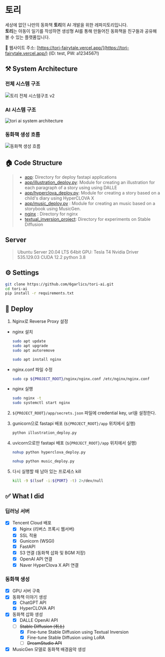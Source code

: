 # 토리

세상에 없던 나만의 동화책 **토리**의 AI 개발을 위한 레파지토리입니다.  
**토리**는 아동이 일기를 작성하면 생성형 AI를 통해 만들어진 동화책을 친구들과 공유해 볼 수 있는 플랫폼입니다.

🔗 웹사이트 주소: [https://tori-fairytale.vercel.app/](https://tori-fairytale.vercel.app/) (ID: test, PW: a1234567!)

## ⚒️ System Architecture

### 전체 시스템 구조

![토리 전체 시스템구조 v2](https://github.com/6garlics/tori-ai/assets/69978041/9406890f-3971-44f0-883e-07d7428b7c7a)

### AI 시스템 구조

![tori ai system architecture](https://github.com/6garlics/tori-ai/assets/69978041/2da54178-40f3-4e6b-814d-0368152db500)

### 동화책 생성 흐름
![동화책 생성 흐름](https://github.com/6garlics/tori-ai/assets/69978041/7084f5e9-7dbe-460b-b9c6-ec566b97c442)

## 🏠 Code Structure
> - [app](https://github.com/6garlics/tori-ai/tree/main/app): Directory for deploy fastapi applications  
> - [app/illustration_deploy.py](https://github.com/6garlics/tori-ai/blob/main/app/illustration_deploy.py): Module for creating an illustration for each paragraph of a story using using DALLE  
> - [app/hyperclova_deploy.py](https://github.com/6garlics/tori-ai/blob/main/app/hyperclova_deploy.py): Module for creating a story based on a child's diary using HyperCLOVA X  
> - [app/music_deploy.py](https://github.com/6garlics/tori-ai/blob/main/app/music_deploy.py) : Module for creating an music based on a storybook using MusicGen.  
> - [nginx](https://github.com/6garlics/tori-ai/tree/main/nginx) : Directory for nginx  
> - [textual_inversion_project](https://github.com/6garlics/tori-ai/tree/main/textual_inversion_project): Directory for experiments on Stable Diffusion  

## Server

> Ubuntu Server 20.04 LTS 64bit
> GPU: Tesla T4
> Nvidia Driver 535.129.03
> CUDA 12.2
> python 3.8

## ⚙️ Settings

```bash
git clone https://github.com/6garlics/tori-ai.git
cd tori-ai
pip install -r requirements.txt
```

## 🚀 Deploy

1. Nginx로 Reverse Proxy 설정
- nginx 설치
  ```bash
  sudo apt update
  sudo apt upgrade
  sudo apt autoremove

  sudo apt install nginx
  ```

- nginx.conf 파일 수정
  ```bash
  sudo cp ${PROJECT_ROOT}/nginx/nginx.conf /etc/nginx/nginx.conf
  ```
- nginx 실행
  ```bash
  sudo nginx -t
  sudo systemctl start nginx
  ```

2. `${PROJECT_ROOT}/app/secrets.json` 파일에 credential key, url을 설정한다.

3. gunicorn으로 fastapi 배포 (`${PROJECT_ROOT}/app` 위치에서 실행)
    ```bash
    python illustration_deploy.py
    ```

4. uvicorn으로만 fastapi 배포 (`${PROJECT_ROOT}/app` 위치에서 실행)
    ```bash
    nohup python hyperclova_deploy.py
    ```

    ```bash
    nohup python music_deploy.py
    ```

5. 다시 실행할 때 남아 있는 프로세스 kill
    ```bash
    kill -9 $(lsof -i:${PORT} -t) 2>/dev/null
    ```

## ✅ What I did

### 딥러닝 서버

- [X] Tencent Cloud 배포
  - [x] Nginx (리버스 프록시 웹서버)
  - [x] SSL 적용
  - [x] Gunicorn (WSGI)
  - [x] FastAPI
  - [x] S3 연결 (동화책 삽화 및 BGM 저장)
  - [X] OpenAI API 연결
  - [X] Naver HyperClova X API 연결

### 동화책 생성
  
- [X] GPU 서버 구축
- [X] 동화책 이야기 생성
  - [X] ChatGPT API
  - [X] HyperCLOVA API
- [X] 동화책 삽화 생성
  - [X] DALLE OpenAI API
  - [ ] ~~Stable Diffusion (취소)~~
    - [X] Fine-tune Stable Diffusion using Textual Inversion
    - [X] Fine-tune Stable Diffusion using LoRA
    - [ ] ~~DreamStudio API~~
- [X] MusicGen 모델로 동화책 배경음악 생성